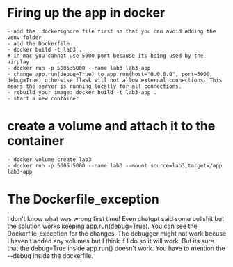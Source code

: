 # Firing up the app in docker

    - add the .dockerignore file first so that you can avoid adding the venv folder
    - add the Dockerfile
    - docker build -t lab3 .
    # in mac you cannot use 5000 port because its being used by the airplay
    - docker run -p 5005:5000 --name lab3 lab3-app
    - change app.run(debug=True) to app.run(host="0.0.0.0", port=5000, debug=True) otherwise flask will not allow external connections. This means the server is running locally for all connections.
    - rebuild your image: docker build -t lab3-app .
    - start a new container

# create a volume and attach it to the container

    - docker volume create lab3
    - docker run -p 5005:5000 --name lab3 --mount source=lab3,target=/app lab3-app

# The Dockerfile_exception

I don't know what was wrong first time! Even chatgpt said some bullshit but the solution works keeping app.run(debug=True). You can see the Dockerfile_exception for the changes. The debugger might not work becuse I haven't added any volumes but I think if I do so it will work. But its sure that the debug=True inside app.run() doesn't work. You have to mention the --debug inside the dockerfile.
